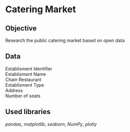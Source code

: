# Catering Market

## Objective

Research the public catering market based on open data

## Data

Establisment Identifier  
Establisment Name  
Chain Restaurant  
Establisment Type  
Address  
Number of seats  

## Used libraries

*pandas*, *matplotlib*, *seaborn*, *NumPy*, *plotly*
